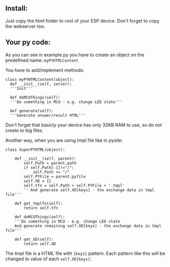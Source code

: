 Install:
--------
Just copy the html folder to root of your ESP device. Don't forget to copy the webserver too.


Your py code:
-------------
As you can see in example.py you have to create an object on the predefined name: `myPYHTMLContent`

You have to add/implement methods: 
```
class myPYHTMLContent(object):
  def __init__(self, server):
  '''Init'''
  
  def doMCUThings(self):
  '''Do something in MCU - e.g. change LED state'''
  
  def generate(self):
  '''Generate answer/result HTML'''
```

Don't forget that basicly your device has only 32KB RAM to use, so do not create to big files.

Another way, when you are using tmpl file like in pysite:


```
class SuperPYHTML(object):
     
    def __init__(self, parent):
        self.Path = parent.path
        if self.Path[-1]!="/":
            self.Path += "/"
        self.PYFile = parent.pyfile
        self.XD = {}
        self.tfn = self.Path + self.PYFile + '.tmpl'
        '''And generate self.XD[keys] - the exchange data in tmpl file'''
        
    def get_tmplfn(self):
        return self.tfn     

    def doMCUThings(self):
    '''Do something in MCU - e.g. change LED state
    And generate remaining self.XD[keys] - the exchange data in tmpl file'''
    
    def get_XD(self):
        return self.XD
```
The tmpl file is a HTML file with `{keys}` pattern. Each pattern like this will be changed to value of each `self.XD[keys]`.
